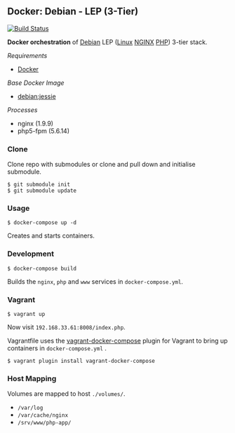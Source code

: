 ## Docker: Debian - LEP (3-Tier)

[![Build Status](https://travis-ci.org/ericmdev/docker.debian-lep-3.svg?branch=master)](https://travis-ci.org/ericmdev/docker.debian-lep-3tier)

**Docker orchestration** of [Debian](https://www.debian.org/) LEP ([Linux](https://www.kernel.org/) [NGINX](https://www.nginx.com/) [PHP](http://php.net/)) 3-tier stack.

*Requirements*
- [Docker](https://www.docker.com/)

*Base Docker Image*
- [debian:jessie](https://hub.docker.com/_/debian/)

*Processes*
- nginx (1.9.9)
- php5-fpm (5.6.14)

### Clone

Clone repo with submodules or clone and pull down and initialise submodule.

    $ git submodule init
    $ git submodule update

### Usage

    $ docker-compose up -d

Creates and starts containers.

### Development

    $ docker-compose build

Builds the `nginx`, `php` and `www` services in `docker-compose.yml`.

### Vagrant

    $ vagrant up

Now visit `192.168.33.61:8008/index.php`.

Vagrantfile uses the [vagrant-docker-compose](https://github.com/leighmcculloch/vagrant-docker-compose) plugin for Vagrant to bring up containers in `docker-compose.yml` .

    $ vagrant plugin install vagrant-docker-compose

### Host Mapping

Volumes are mapped to host `./volumes/`.
- `/var/log`
- `/var/cache/nginx`
- `/srv/www/php-app/`
